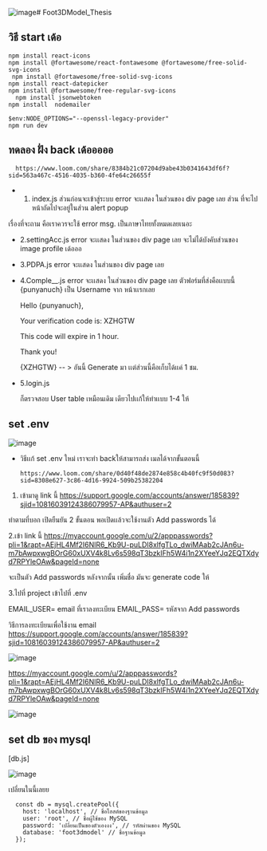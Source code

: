 ![image](https://github.com/user-attachments/assets/3dced5a0-8daa-41b6-b6ae-f3702e8eb068)# Foot3DModel_Thesis

## วิธี start เด้อ

```
npm install react-icons
npm install @fortawesome/react-fontawesome @fortawesome/free-solid-svg-icons
 npm install @fortawesome/free-solid-svg-icons
npm install react-datepicker
npm install @fortawesome/free-regular-svg-icons
  npm install jsonwebtoken  
npm install  nodemailer 

$env:NODE_OPTIONS="--openssl-legacy-provider"
npm run dev

```



## ทดลอง ฝั่ง back เด้อออออ


      https://www.loom.com/share/8384b21c07204d9abe43b0341643df6f?sid=563a467c-4516-4035-b360-4fe64c26655f




* 1.  index.js 
    ส่วนก่อนจะเข้าสู่ระบบ
    error จะเเสดง ในส่วนของ div page เลย
    ส่วน ที่จะไปหน้าถัดไปจะอยู่ในส่วน alert popup



เรื่องที่จะถาม คือเราควรจะใช้ error msg. เป็นภาษาไทยทั้งหมดเลยเนอะ

* 2.settingAcc.js
    error จะเเสดง ในส่วนของ div page เลย
    จะไม่ได้บังคับส่วนของ image profile เด้อออ


* 3.PDPA.js
  error จะเเสดง ในส่วนของ div page เลย

* 4.Comple__.js
    error จะเเสดง ในส่วนของ div page เลย
     ตัวฟอร์มที่ส่งคือเเบบนี้
    {punyanuch} เป็น Username จาก หน้าเเรกเลย

    Hello {punyanuch},
    
    Your verification code is: XZHGTW
    
    This code will expire in 1 hour.
    
    Thank you!
    
    
    {XZHGTW} -- > อันนี้ Generate มา เเต่ส่วนนี้คือเก็บได้เเค่ 1 ชม.



* 5.login.js

  ก็ตรวจสอบ User table เหมือนเดิม
  เดียวไปเเก้ให้ทำเเบบ 1-4 ให้



## set .env

![image](https://github.com/user-attachments/assets/7c5498d0-5b06-4c45-aa9e-3e253e4817b9)

* วิธีเเก้ set .env ใหม่ เราจะทำ backให้สามารถส่ง เมลได้จากขั้นตอนนี้


      https://www.loom.com/share/0d40f48de2874e858c4b40fc9f50d083?sid=8308e627-3c86-4d16-9924-509b25382204



1. เข้ามาดู link นี้
https://support.google.com/accounts/answer/185839?sjid=10816039124386079957-AP&authuser=2 

ทำตามที่บอก เปิดยืนยัน 2 ขั้นตอน พอเปิดเเล้วจะใช้งานตัว Add passwords ได้




2.เข้า link นี้
https://myaccount.google.com/u/2/apppasswords?pli=1&rapt=AEjHL4Mf2I6NlR6_Kb9U-puLDI8xlfgTLo_dwiMAab2cJAn6u-m7bAwpxwgBOrG60xUXV4k8Lv6s598qT3bzkIFh5W4i1n2XYeeYJq2EQTXdyd7RPYleOAw&pageId=none 

จะเป็นตัว Add passwords
หลังจากนั้น เพิ่มชื่อ มันจะ generate code ให้



3.ไปที่ project เข้าไปที่ .env


EMAIL_USER= email ที่เราลงทะเบียน 
EMAIL_PASS= รหัสจาก Add passwords


วิธีการลงทะเบียนเพื่อใช้งาน email 
https://support.google.com/accounts/answer/185839?sjid=10816039124386079957-AP&authuser=2 

![image](https://github.com/user-attachments/assets/92da9089-9b82-4bef-b514-525a1e0837c2)

 
https://myaccount.google.com/u/2/apppasswords?pli=1&rapt=AEjHL4Mf2I6NlR6_Kb9U-puLDI8xlfgTLo_dwiMAab2cJAn6u-m7bAwpxwgBOrG60xUXV4k8Lv6s598qT3bzkIFh5W4i1n2XYeeYJq2EQTXdyd7RPYleOAw&pageId=none 

 
![image](https://github.com/user-attachments/assets/dfa6219c-ae64-4f13-b838-bfafe84d8316)




## set db ของ mysql

[db.js]

![image](https://github.com/user-attachments/assets/2fff2786-6ea9-4d63-838c-6a7ce88b484a)


เปลี่ยนในนี้เลยย

      const db = mysql.createPool({
        host: 'localhost', // ชื่อโฮสต์ของฐานข้อมูล
        user: 'root', // ชื่อผู้ใช้ของ MySQL
        password: 'เปลี่ยนเป็นของตัวเองงง', // รหัสผ่านของ MySQL
        database: 'foot3dmodel' // ชื่อฐานข้อมูล
      });




